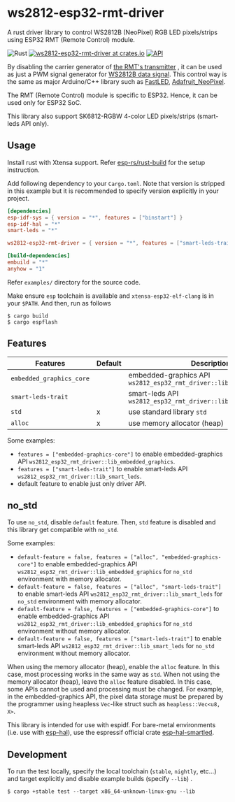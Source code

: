 # ws2812-esp32-rmt-driver

A rust driver library to control WS2812B (NeoPixel) RGB LED pixels/strips using ESP32 RMT (Remote Control) module.

![Rust](https://github.com/cat-in-136/ws2812-esp32-rmt-driver/workflows/Rust/badge.svg)
[![ws2812-esp32-rmt-driver at crates.io](https://img.shields.io/crates/v/ws2812-esp32-rmt-driver.svg)](https://crates.io/crates/ws2812-esp32-rmt-driver)
[![API](https://docs.rs/ws2812-esp32-rmt-driver/badge.svg)](https://docs.rs/ws2812-esp32-rmt-driver)

By disabling the carrier generator of [the RMT's transmitter][rmt]
, it can be used as just a PWM signal generator for [WS2812B data signal][ws2812b-datasheet]. This control way is the
same as major Arduino/C++ library such as [FastLED](https://github.com/FastLED/FastLED),
[Adafruit_NeoPixel](https://github.com/adafruit/Adafruit_NeoPixel).

The RMT (Remote Control) module is specific to ESP32. Hence, it can be used only for ESP32 SoC.

This library also support SK6812-RGBW 4-color LED pixels/strips (smart-leds API only).

[rmt]: https://docs.espressif.com/projects/esp-idf/en/latest/esp32/api-reference/peripherals/rmt.html

[ws2812b-datasheet]: https://cdn-shop.adafruit.com/datasheets/WS2812B.pdf

## Usage

Install rust with Xtensa support. Refer [esp-rs/rust-build](https://github.com/esp-rs/rust-build) for the setup
instruction.

Add following dependency to your `Cargo.toml`. Note that version is stripped in this example but it is recommended to
specify version explicitly in your project.

```toml
[dependencies]
esp-idf-sys = { version = "*", features = ["binstart"] }
esp-idf-hal = "*"
smart-leds = "*"

ws2812-esp32-rmt-driver = { version = "*", features = ["smart-leds-trait"] }

[build-dependencies]
embuild = "*"
anyhow = "1"
```

Refer `examples/` directory for the source code.

Make ensure `esp` toolchain is available and `xtensa-esp32-elf-clang` is in your `$PATH`. And then, run as follows

```console
$ cargo build
$ cargo espflash
```

## Features

|Features                |Default|Description                                                           |
|------------------------|-------|----------------------------------------------------------------------|
|`embedded_graphics_core`|       |embedded-graphics API `ws2812_esp32_rmt_driver::lib_embedded_graphics`|
|`smart-leds-trait`      |       |smart-leds API `ws2812_esp32_rmt_driver::lib_smart_leds`              |
|`std`                   |x      |use standard library `std`                                            |
|`alloc`                 |x      |use memory allocator (heap)                                           |

Some examples:

* `features = ["embedded-graphics-core"]` to enable embedded-graphics
  API `ws2812_esp32_rmt_driver::lib_embedded_graphics`.
* `features = ["smart-leds-trait"]` to enable smart-leds API `ws2812_esp32_rmt_driver::lib_smart_leds`.
* default feature to enable just only driver API.

## no_std

To use `no_std`, disable `default` feature. Then, `std` feature is disabled and this library get compatible with `no_std`.

Some examples:

*  `default-feature = false, features = ["alloc", "embedded-graphics-core"]` to enable embedded-graphics API
   `ws2812_esp32_rmt_driver::lib_embedded_graphics` for `no_std` environment with memory allocator.
*  `default-feature = false, features = ["alloc", "smart-leds-trait"]` to enable smart-leds API
   `ws2812_esp32_rmt_driver::lib_smart_leds` for `no_std` environment with memory allocator.
*  `default-feature = false, features = ["embedded-graphics-core"]` to enable embedded-graphics API
   `ws2812_esp32_rmt_driver::lib_embedded_graphics` for `no_std` environment without memory allocator.
*  `default-feature = false, features = ["smart-leds-trait"]` to enable smart-leds API
   `ws2812_esp32_rmt_driver::lib_smart_leds` for `no_std` environment without memory allocator.

When using the memory allocator (heap), enable the `alloc` feature. In this case, most processing works in the same way as `std`.
When not using the memory allocator (heap), leave the `alloc` feature disabled. In this case,
some APIs cannot be used and processing must be changed.
For example, in the embedded-graphics API, the pixel data storage must be prepared by the programmer
using heapless `Vec`-like struct such as `heapless::Vec<u8, X>`.


This library is intended for use with espidf.
For bare-metal environments (i.e. use with [esp-hal](https://crates.io/crates/esp-hal/)),
use the espressif official crate [esp-hal-smartled](https://crates.io/crates/esp-hal-smartled).

## Development

To run the test locally, specify the local toolchain (`stable`, `nightly`, etc...) and target explicitly and disable
example builds (specify `--lib`)
.

```console
$ cargo +stable test --target x86_64-unknown-linux-gnu --lib
```

